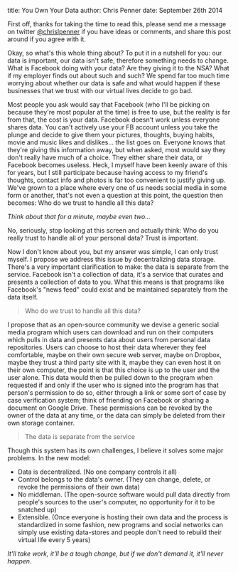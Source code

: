 title: You Own Your Data
author: Chris Penner
date: September 26th 2014

First off, thanks for taking the time to read this, please send me a message on twitter [@chrislpenner](http://www.twitter.com/chrislpenner) if you have ideas or comments, and share this post around if you agree with it.

Okay, so what's this whole thing about? To put it in a nutshell for you: our data is important, our data isn't safe, therefore something needs to change. What is Facebook doing with your data? Are they giving it to the NSA? What if my employer finds out about such and such? We spend far too much time worrying about whether our data is safe and what would happen if these businesses that we trust with our virtual lives decide to go bad.

Most people you ask would say that Facebook (who I'll be picking on because they're most popular at the time) is free to use, but the reality is far from that, the cost is your data. Facebook doesn't work unless everyone shares data. You can't actively use your FB account unless you take the plunge and decide to give them your pictures, thoughts, buying habits, movie and music likes and dislikes... the list goes on. Everyone knows that they're giving this information away, but when asked, most would say they don't really have much of a choice. They either share their data, or Facebook becomes useless. Heck, I myself have been keenly aware of this for years, but I still participate because having access to my friend's thoughts, contact info and photos is far too convenient to justify giving up. We've grown to a place where every one of us needs social media in some form or another, that's not even a question at this point, the question then becomes: Who do we trust to handle all this data?

*Think about that for a minute, maybe even two...*

No, seriously, stop looking at this screen and actually think: Who do you really trust to handle all of your personal data? Trust is important.

Now I don't know about you, but my answer was simple, I can only trust myself. I propose we address this issue by decentralizing data storage. There's a very important clarification to make: the data is separate from the service. Facebook isn't a collection of data, it's a service that curates and presents a collection of data to you. What this means is that programs like Facebook's "news feed" could exist and be maintained separately from the data itself.

> Who do we trust to handle all this data?

I propose that as an open-source community we devise a generic social media program  which users can download and run on their computers which pulls in data and presents data about users from personal data repositories. Users can choose to host their data wherever they feel comfortable, maybe on their own secure web server, maybe on Dropbox, maybe they trust a third party site with it, maybe they can even host it on their own computer, the point is that this choice is up to the user and the user alone. This data would then be pulled down to the program when requested if and only if the user who is signed into the program has that person's permission to do so, either through a link or some sort of case by case verification system; think of friending on Facebook or sharing a document on Google Drive. These permissions can be revoked by the owner of the data at any time, or the data can simply be deleted from their own storage container.

>The data is separate from the service

Though this system has its own challenges, I believe it solves some major problems. In the new model:

* Data is decentralized. (No one company controls it all)
* Control belongs to the data's owner. (They can change, delete, or revoke the permissions of their own data)
* No middleman. (The open-source software would pull data directly from people's sources to the user's computer, no opportunity for it to be snatched up)
* Extensible. (Once everyone is hosting their own data and the process is standardized in some fashion, new programs and social networks can simply use existing data-stores and people don't need to rebuild their virtual life every 5 years)

*It'll take work, it'll be a tough change, but if we don't demand it, it'll never happen.*
